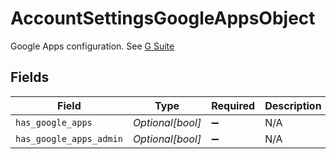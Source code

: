 # AccountSettingsGoogleAppsObject

Google Apps configuration. See [G Suite](#g-suite)


## Fields

| Field                   | Type                    | Required                | Description             |
| ----------------------- | ----------------------- | ----------------------- | ----------------------- |
| `has_google_apps`       | *Optional[bool]*        | :heavy_minus_sign:      | N/A                     |
| `has_google_apps_admin` | *Optional[bool]*        | :heavy_minus_sign:      | N/A                     |